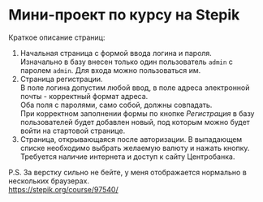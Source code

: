 # Мини-проект по курсу на Stepik
Краткое описание страниц:  
1. Начальная страница с формой ввода логина и пароля.  
Изначально в базу внесен только один пользователь `admin` с паролем `admin`. Для входа можно пользоваться им.  
2. Страница регистрации.  
В поле логина допустим любой ввод, в поле адреса электронной почты - корректный формат адреса.  
Оба поля с паролями, само собой, должны совпадать.  
При корректном заполнении формы по кнопке *Регистрация* в базу пользователей будет добавлен новый, под которым можно будет войти на стартовой странице.
3. Страница, открывающаяся после авторизации.
В выпадающем списке необходимо выбрать желаемую валюту и нажать кнопку. Требуется наличие интернета и доступ к сайту Центробанка.  
  
P.S. За верстку сильно не бейте, у меня отображается нормально в нескольких браузерах.  
https://stepik.org/course/97540/
